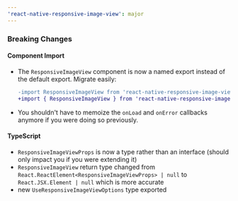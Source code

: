```yaml
---
'react-native-responsive-image-view': major
---
```


### Breaking Changes

#### Component Import

- The `ResponsiveImageView` component is now a named export instead of the default export. Migrate easily:

  ```diff
  -import ResponsiveImageView from 'react-native-responsive-image-view';
  +import { ResponsiveImageView } from 'react-native-responsive-image-view';
  ```

- You shouldn't have to memoize the `onLoad` and `onError` callbacks anymore if you were doing so previously.

#### TypeScript

- `ResponsiveImageViewProps` is now a type rather than an interface (should only impact you if you were extending it)
- `ResponsiveImageView` return type changed from `React.ReactElement<ResponsiveImageViewProps> | null` to `React.JSX.Element | null` which is more accurate
- new `UseResponsiveImageViewOptions` type exported
